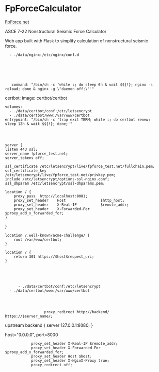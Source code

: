 # FpForceCalculator

[FpForce.net](http://fpforce.net/)

ASCE 7-22 Nonstructural Seismic Force Calculator

Web app built with Flask to simplify calculation of nonstructural seismic force.


      - ./data/nginx:/etc/nginx/conf.d


  



       command: "/bin/sh -c 'while :; do sleep 6h & wait $${!}; nginx -s reload; done & nginx -g \"daemon off;\"'"



  certbot:
    image: certbot/certbot

    volumes:
      - ./data/certbot/conf:/etc/letsencrypt
      - ./data/certbot/www:/var/www/certbot
    entrypoint: "/bin/sh -c 'trap exit TERM; while :; do certbot renew; sleep 12h & wait $${!}; done;'"




    server {
    listen 443 ssl;
    server_name fpforce_test.net;
    server_tokens off;

    ssl_certificate /etc/letsencrypt/live/fpforce_test.net/fullchain.pem;
    ssl_certificate_key /etc/letsencrypt/live/fpforce_test.net/privkey.pem;
    include /etc/letsencrypt/options-ssl-nginx.conf;
    ssl_dhparam /etc/letsencrypt/ssl-dhparams.pem;

    location / {
        proxy_pass  http://localhost:8081;
        proxy_set_header    Host                $http_host;
        proxy_set_header    X-Real-IP           $remote_addr;
        proxy_set_header    X-Forwarded-For     $proxy_add_x_forwarded_for;
    }
}




    location /.well-known/acme-challenge/ {
        root /var/www/certbot;
    }

    location / {
        return 301 https://$host$request_uri;
    }





          - ./data/certbot/conf:/etc/letsencrypt
      - ./data/certbot/www:/var/www/certbot




                      proxy_redirect http://backend/ https://$server_name/;




upstream backend {
    server 127.0.0.1:8080;
}

host="0.0.0.0", port=8000


                proxy_set_header X-Real-IP $remote_addr;
                proxy_set_header X-Forwarded-For $proxy_add_x_forwarded_for;
                proxy_set_header Host $host;
                proxy_set_header X-NginX-Proxy true;
                proxy_redirect off;






